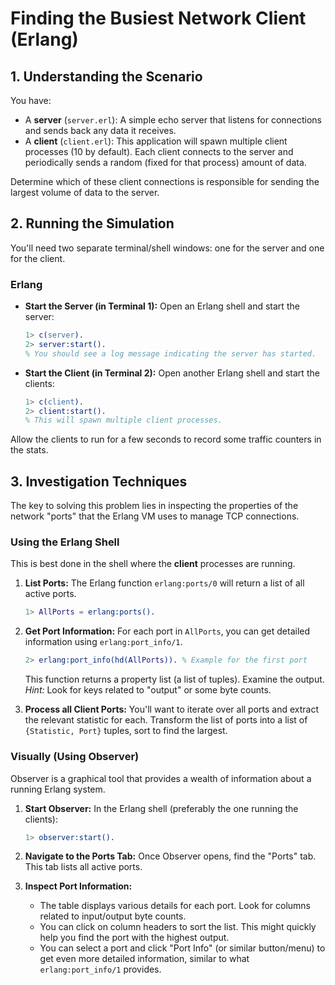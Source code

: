 # Finding the Busiest Network Client (Erlang)

## 1. Understanding the Scenario

You have:

- A **server** (`server.erl`): A simple echo server that listens for connections and sends back any data it receives.
- A **client** (`client.erl`): This application will spawn multiple client processes (10 by default). Each client connects to the server and periodically sends a random (fixed for that process) amount of data.

Determine which of these client connections is responsible for sending the largest volume of data to the server.

## 2. Running the Simulation

You'll need two separate terminal/shell windows: one for the server and one for the client.

### Erlang

- **Start the Server (in Terminal 1):**
  Open an Erlang shell and start the server:
  ```erlang
  1> c(server).
  2> server:start().
  % You should see a log message indicating the server has started.
  ```
- **Start the Client (in Terminal 2):**
  Open another Erlang shell and start the clients:
  ```erlang
  1> c(client).
  2> client:start().
  % This will spawn multiple client processes.
  ```

Allow the clients to run for a few seconds to record some traffic counters in the stats.

## 3. Investigation Techniques

The key to solving this problem lies in inspecting the properties of the network "ports" that the Erlang VM uses to manage TCP connections.

### Using the Erlang Shell

This is best done in the shell where the **client** processes are running.

1. **List Ports:**
   The Erlang function `erlang:ports/0` will return a list of all active ports.

   ```erlang
   1> AllPorts = erlang:ports().
   ```

2. **Get Port Information:**
   For each port in `AllPorts`, you can get detailed information using `erlang:port_info/1`.

   ```erlang
   2> erlang:port_info(hd(AllPorts)). % Example for the first port
   ```

   This function returns a property list (a list of tuples). Examine the output.
   _Hint:_ Look for keys related to "output" or some byte counts.

3. **Process all Client Ports:**
   You'll want to iterate over all ports and extract the relevant statistic for each.
   Transform the list of ports into a list of `{Statistic, Port}` tuples, sort to find the largest.

### Visually (Using Observer)

Observer is a graphical tool that provides a wealth of information about a running Erlang system.

1. **Start Observer:**
   In the Erlang shell (preferably the one running the clients):

   ```erlang
   1> observer:start().
   ```

2. **Navigate to the Ports Tab:**
   Once Observer opens, find the "Ports" tab. This tab lists all active ports.

3. **Inspect Port Information:**
   - The table displays various details for each port. Look for columns related to input/output byte counts.
   - You can click on column headers to sort the list. This might quickly help you find the port with the highest output.
   - You can select a port and click "Port Info" (or similar button/menu) to get even more detailed information, similar to what `erlang:port_info/1` provides.
